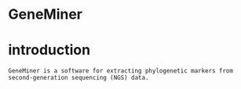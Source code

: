 # GeneMiner
# introduction
 	GeneMiner is a software for extracting phylogenetic markers from second-generation sequencing (NGS) data.

